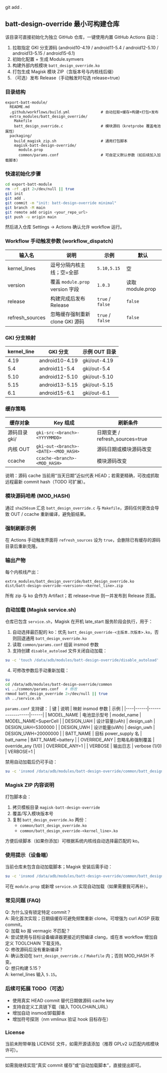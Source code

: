 git add .
## batt-design-override 最小可构建仓库

该目录可直接初始化为独立 GitHub 仓库，一键使用内置 GitHub Actions 自动：
1. 拉取指定 GKI 分支源码 (android10-4.19 / android11-5.4 / android12-5.10 / android13-5.15 / android15-6.1)
2. 初始化配置 + 生成 Module.symvers
3. 构建外部内核模块 `batt_design_override.ko`
4. 打包生成 Magisk 模块 ZIP（含版本号与内核线后缀）
5. （可选）发布 Release（手动触发时勾选 release=true）

### 目录结构
```
export-batt-module/
  README.md
  .github/workflows/build.yml              # 自动拉取+缓存+构建+打包+发布
  extra_modules/batt_design_override/
    Makefile
    batt_design_override.c                 # 模块源码（kretprobe 覆盖电池属性）
  packaging/
    build_magisk_zip.sh                    # 通用打包脚本
    magisk-batt-design-override/
      module.prop
      common/params.conf                   # 可自定义默认参数（如后续加入加载脚本）
```

### 快速初始化步骤
```bash
cd export-batt-module
rm -rf .git 2>/dev/null || true
git init
git add .
git commit -m "init: batt-design-override minimal"
git branch -M main
git remote add origin <your_repo_url>
git push -u origin main
```
然后进入仓库 Settings -> Actions 确认允许 workflow 运行。

### Workflow 手动触发参数 (workflow_dispatch)
| 输入名 | 说明 | 示例 | 默认 |
|--------|------|------|------|
| kernel_lines | 逗号分隔内核主线；空=全部 | `5.10,5.15` | 空 |
| version | 覆盖 `module.prop` version 字段 | `1.0.3` | 读取 module.prop |
| release | 构建完成后发布 Release | `true` / `false` | `false` |
| refresh_sources | 忽略缓存强制重新 clone GKI 源码 | `true` / `false` | `false` |

### GKI 分支映射
| kernel_line | GKI 分支 | 示例 OUT 目录 |
|-------------|----------|--------------|
| 4.19 | android10-4.19 | gki/out-4.19 |
| 5.4  | android11-5.4  | gki/out-5.4  |
| 5.10 | android12-5.10 | gki/out-5.10 |
| 5.15 | android13-5.15 | gki/out-5.15 |
| 6.1  | android15-6.1  | gki/out-6.1  |

### 缓存策略
| 缓存对象 | Key 组成 | 刷新条件 |
|----------|----------|----------|
| 源码目录 gki/<branch> | `gki-src-<branch>-<YYYYMMDD>` | 日期变更 / refresh_sources=true |
| 内核 OUT | `gki-out-<branch>-<DATE>-<MOD_HASH>` | 源码日期或模块源码改变 |
| ccache | `ccache-<branch>-<MOD_HASH>` | 模块源码改变 |

说明：源码 cache 当前用“当天日期”近似代表 HEAD；若需更精确，可改成抓取远程最新 commit hash（TODO 可扩展）。

### 模块源码哈希 (MOD_HASH)
通过 `sha256sum` 汇总 `batt_design_override.c` 与 `Makefile`，源码任何更改会导致 OUT / ccache 重新编译，避免脏结果。

### 强制刷新示例
在 Actions 手动触发界面将 `refresh_sources` 设为 `true`，会删除已有缓存的源码目录后重新克隆。

### 输出产物
每个内核线产出：
```
extra_modules/batt_design_override/batt_design_override.ko
dist/batt-design-override-<version>-<kernel_line>.zip
```
所有 zip 与 ko 会作为 Artifact；若 release=true 则一并发布到 Release 页面。

### 自动加载 (Magisk service.sh)
仓库已包含 `service.sh`，Magisk 在开机 late_start 服务阶段会执行，用于：
1. 自动选择最匹配的 ko：优先 `batt_design_override-<主版本.次版本>.ko`，否则回退通用 `batt_design_override.ko`
2. 读取 `common/params.conf` 组装 insmod 参数
3. 支持创建 `disable_autoload` 文件关闭自动加载：
  ```bash
  su -c 'touch /data/adb/modules/batt-design-override/disable_autoload'
  ```
4. 可修改参数后手动重新加载：
  ```bash
  su
  cd /data/adb/modules/batt-design-override/common
  vi ../common/params.conf   # 修改
  rmmod batt_design_override 2>/dev/null || true
  sh ../service.sh
  ```

`params.conf` 支持键：
| 键 | 说明 | 映射 insmod 参数 | 示例 |
|----|------|------------------|------|
| MODEL_NAME | 电池显示型号 | model_name | MODEL_NAME=SuperCell |
| DESIGN_UAH | 设计容量(uAh) | design_uah | DESIGN_UAH=5300000 |
| DESIGN_UWH | 设计能量(uWh) | design_uwh | DESIGN_UWH=20000000 |
| BATT_NAME  | 目标 power_supply 名 | batt_name | BATT_NAME=battery |
| OVERRIDE_ANY | 忽略名称强制覆盖 | override_any (1/0) | OVERRIDE_ANY=1 |
| VERBOSE | 输出日志 | verbose (1/0) | VERBOSE=1 |

禁用自动加载后仍可手动：
```bash
su -c 'insmod /data/adb/modules/batt-design-override/common/batt_design_override.ko design_uah=5300000 model_name=MyBatt verbose=1'
```

### Magisk ZIP 内容说明
打包脚本会：
1. 拷贝模板目录 `magisk-batt-design-override`
2. 覆盖/写入模块版本号
3. 复制 `batt_design_override.ko` 两份：
   - `common/batt_design_override.ko`
   - `common/batt_design_override-<kernel_line>.ko`

方便后续脚本（如果你添加）可根据系统内核线自动选择最匹配的 ko。

### 使用提示（设备端）
当前仓库未包含自动加载脚本；Magisk 安装后需手动：
```bash
su -c 'insmod /data/adb/modules/batt-design-override/common/batt_design_override.ko design_uah=5300000 verbose=1'
```
可在 `module.prop` 或新增 `service.sh` 实现自动加载（如果需要我可再补）。

### 常见问题 (FAQ)
Q: 为什么没有锁定特定 commit？  
A: 简化首次实现；日期级缓存可避免频繁重新 clone。可增强为 curl AOSP 获取 commit。  
Q: 加载 ko 报 vermagic 不匹配？  
A: 尝试使用与目标设备编译器更接近的预编译 clang，或在本 workflow 增加自定义 TOOLCHAIN 下载支持。  
Q: 修改源码后没有重新编译？  
A: 确认改动在 `batt_design_override.c` / `Makefile` 内；否则 MOD_HASH 不变。  
Q: 想只构建 5.15？  
A: kernel_lines 输入 `5.15`。  

### 后续可拓展 TODO（可选）
- 使用真实 HEAD commit 替代日期做源码 cache key
- 支持自定义工具链下载（输入 TOOLCHAIN_URL）
- 增加自动 insmod/卸载脚本
- 增加符号探测（nm vmlinux 验证 hook 目标存在）

### License
当前未附带单独 LICENSE 文件，如需开源请添加（推荐 GPLv2 以匹配内核模块许可）。

---
如需我继续实现“真实 commit 缓存”或“自动加载脚本”，直接提出即可。
